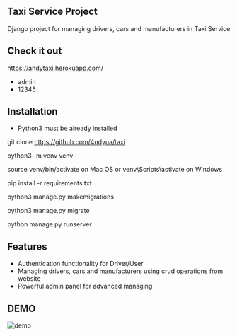 ## Taxi Service Project

Django project for managing drivers, cars and manufacturers in Taxi Service

## Check it out

https://andytaxi.herokuapp.com/

- admin
- 12345

## Installation

- Python3 must be already installed

git clone https://github.com/4ndyua/taxi

python3 -m venv venv

source venv/bin/activate on Mac OS or venv\Scripts\activate on Windows

pip install -r requirements.txt

python3 manage.py makemigrations

python3 manage.py migrate

python manage.py runserver

## Features

- Authentication functionality for Driver/User
- Managing drivers, cars and manufacturers using crud operations from website
- Powerful admin panel for advanced managing

## DEMO

![demo](https://i.ibb.co/VpByYCP/Screenshot.png")